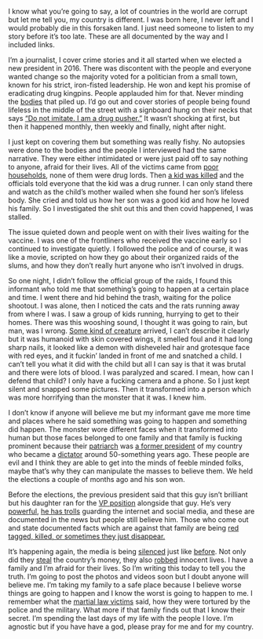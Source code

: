 I know what you’re going to say, a lot of countries in the world are corrupt but let me tell you, my country is different. I was born here, I never left and I would probably die in this forsaken land. I just need someone to listen to my story before it’s too late. These are all documented by the way and I included links.


I’m a journalist, I cover crime stories and it all started when we elected a new president in 2016. There was discontent with the people and everyone wanted change so the majority voted for a politician from a small town, known for his strict, iron-fisted leadership. He won and kept his promise of eradicating drug kingpins. People applauded him for that. Never minding the [bodies](https://time.com/philippines-drug-war/) that piled up. I’d go out and cover stories of people being found lifeless in the middle of the street with a signboard hung on their necks that says [“Do not imitate. I am a drug pusher.”](https://newsinfo.inquirer.net/825678/story-in-numbers-war-on-drugs) It wasn’t shocking at first, but then it happened monthly, then weekly and finally, night after night.


I just kept on covering them but something was really fishy. No autopsies were done to the bodies and the people I interviewed had the same narrative. They were either intimidated or were just paid off to say nothing to anyone, afraid for their lives. All of the victims came from [poor households](https://www.amnesty.org.uk/philippines-president-duterte-war-on-drugs-thousands-killed), none of them were drug lords. Then [a kid was killed](https://www.bbc.com/news/world-asia-46381697 ) and the officials told everyone that the kid was a drug runner. I can only stand there and watch as the child’s mother wailed when she found her son’s lifeless body. She cried and told us how her son was a good kid and how he loved his family. So I investigated the shit out this and then covid happened, I was stalled.


The issue quieted down and people went on with their lives waiting for the vaccine. I was one of the frontliners who received the vaccine early so I continued to investigate quietly. I followed the police and of course, it was like a movie, scripted on how they go about their organized raids of the slums, and how they don’t really hurt anyone who isn’t involved in drugs.


So one night, I didn’t follow the official group of the raids, I found this informant who told me that something’s going to happen at a certain place and time. I went there and hid behind the trash, waiting for the police shootout. I was alone, then I noticed the cats and the rats running away from where I was. I saw a group of kids running, hurrying to get to their homes. There was this wooshing sound, I thought it was going to rain, but man, was I wrong. [Some kind of creature](https://en.m.wikipedia.org/wiki/Aswang) arrived, I can’t describe it clearly but it was humanoid with skin covered wings, it smelled foul and it had long sharp nails, it looked like a demon with disheveled hair and grotesque face with red eyes, and it fuckin’ landed in front of me and snatched a child. I can’t tell you what it did with the child but all I can say is that it was brutal and there were lots of blood. I was paralyzed and scared. I mean, how can I defend that child? I only have a fucking camera and a phone. So I just kept silent and snapped some pictures. Then it transformed into a person which was more horrifying than the monster that it was. I knew him.


I don’t know if anyone will believe me but my informant gave me more time and places where he said something was going to happen and something did happen. The monster wore different faces when it transformed into human but those faces belonged to one family and that family is fucking prominent because their [patriarch](https://youtu.be/H3AN7MCyOa4) was [a former president](https://youtu.be/VrDjG4elVjU) of my country who became a [dictator](https://youtu.be/svwNnhjhdkc) around 50-something years ago. These people are evil and I think they are able to get into the minds of feeble minded folks, maybe that’s why they can manipulate the masses to believe them. We held the elections a couple of months ago and his son won.


Before the elections, the previous president said that this guy isn’t brilliant but his daughter ran for the [VP position](https://www.philstar.com/headlines/2022/05/10/2179985/sara-no-hard-feelings-over-dads-non-endorsement-bbm/) alongside that guy. He’s very [powerful](https://www.channelnewsasia.com/watch/undercover-asia/the-troll-army-2844151), [he has trolls](https://www.bbc.com/news/world-asia-54275891) guarding the internet and social media, and these are documented in the news but people still believe him. Those who come out and state documented facts which are against that family are being [red tagged, killed, or sometimes they just disappear.](https://youtu.be/zrBMgSU4IH0)


It’s happening again, the media is being [silenced](https://youtu.be/JQpjfWV_p6E) just like [before](https://mobile.twitter.com/Howardrjohnson/status/1553562174211198976). Not only did they [steal](https://youtu.be/5gNujHs-Gho) the country’s money, they also [robbed](https://youtu.be/5gNujHs-Gho) innocent lives. I have a family and I’m afraid for their lives. So I’m writing this today to tell you the truth. I’m going to post the photos and videos soon but I doubt anyone will believe me. I’m taking my family to a safe place because I believe worse things are going to happen and I know the worst is going to happen to me. I remember what the [martial law victims](https://www.rappler.com/newsbreak/iq/182828-marcos-dictatorship-martial-law-youth-leaders-killed/) said, how they were tortured by the police and the military. What more if that family finds out that I know their secret. I’m spending the last days of my life with the people I love. I’m agnostic but if you have have a god, please pray for me and for my country.